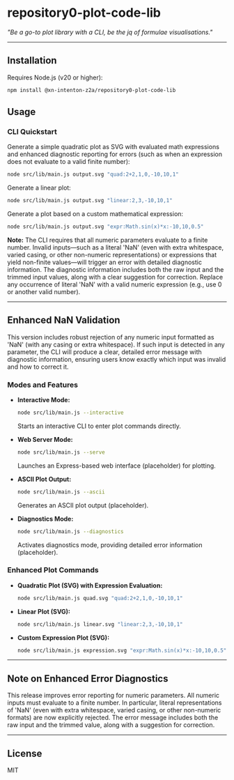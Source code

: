 # repository0-plot-code-lib

_"Be a go-to plot library with a CLI, be the jq of formulae visualisations."_

---

## Installation

Requires Node.js (v20 or higher):

```bash
npm install @xn-intenton-z2a/repository0-plot-code-lib
```

## Usage

### CLI Quickstart

Generate a simple quadratic plot as SVG with evaluated math expressions and enhanced diagnostic reporting for errors (such as when an expression does not evaluate to a valid finite number):

```bash
node src/lib/main.js output.svg "quad:2+2,1,0,-10,10,1"
```

Generate a linear plot:

```bash
node src/lib/main.js output.svg "linear:2,3,-10,10,1"
```

Generate a plot based on a custom mathematical expression:

```bash
node src/lib/main.js output.svg "expr:Math.sin(x)*x:-10,10,0.5"
```

**Note:** The CLI requires that all numeric parameters evaluate to a finite number. Invalid inputs—such as a literal 'NaN' (even with extra whitespace, varied casing, or other non-numeric representations) or expressions that yield non-finite values—will trigger an error with detailed diagnostic information. The diagnostic information includes both the raw input and the trimmed input values, along with a clear suggestion for correction. Replace any occurrence of literal 'NaN' with a valid numeric expression (e.g., use 0 or another valid number).

---

## Enhanced NaN Validation

This version includes robust rejection of any numeric input formatted as 'NaN' (with any casing or extra whitespace). If such input is detected in any parameter, the CLI will produce a clear, detailed error message with diagnostic information, ensuring users know exactly which input was invalid and how to correct it.

### Modes and Features

- **Interactive Mode:**

  ```bash
  node src/lib/main.js --interactive
  ```

  Starts an interactive CLI to enter plot commands directly.

- **Web Server Mode:**

  ```bash
  node src/lib/main.js --serve
  ```

  Launches an Express-based web interface (placeholder) for plotting.

- **ASCII Plot Output:**

  ```bash
  node src/lib/main.js --ascii
  ```

  Generates an ASCII plot output (placeholder).

- **Diagnostics Mode:**

  ```bash
  node src/lib/main.js --diagnostics
  ```

  Activates diagnostics mode, providing detailed error information (placeholder).

### Enhanced Plot Commands

- **Quadratic Plot (SVG) with Expression Evaluation:**

  ```bash
  node src/lib/main.js quad.svg "quad:2+2,1,0,-10,10,1"
  ```

- **Linear Plot (SVG):**

  ```bash
  node src/lib/main.js linear.svg "linear:2,3,-10,10,1"
  ```

- **Custom Expression Plot (SVG):**

  ```bash
  node src/lib/main.js expression.svg "expr:Math.sin(x)*x:-10,10,0.5"
  ```

---

## Note on Enhanced Error Diagnostics

This release improves error reporting for numeric parameters. All numeric inputs must evaluate to a finite number. In particular, literal representations of 'NaN' (even with extra whitespace, varied casing, or other non-numeric formats) are now explicitly rejected. The error message includes both the raw input and the trimmed value, along with a suggestion for correction.

---

## License

MIT
